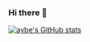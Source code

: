 ### Hi there 👋

<!--
**aybe/aybe** is a ✨ _special_ ✨ repository because its `README.md` (this file) appears on your GitHub profile.

Here are some ideas to get you started:

- 🔭 I’m currently working on ...
- 🌱 I’m currently learning ...
- 👯 I’m looking to collaborate on ...
- 🤔 I’m looking for help with ...
- 💬 Ask me about ...
- 📫 How to reach me: ...
- 😄 Pronouns: ...
- ⚡ Fun fact: ...
-->

[![aybe's GitHub stats](https://github-readme-stats.vercel.app/api?username=aybe&theme=github_dark&count_private=true&show_icons=true)](https://github.com/anuraghazra/github-readme-stats)

<!--

[![Top Langs](https://github-readme-stats.vercel.app/api/top-langs/?username=aybe&theme=github_dark&layout=compact)](https://github.com/anuraghazra/github-readme-stats)

-->
